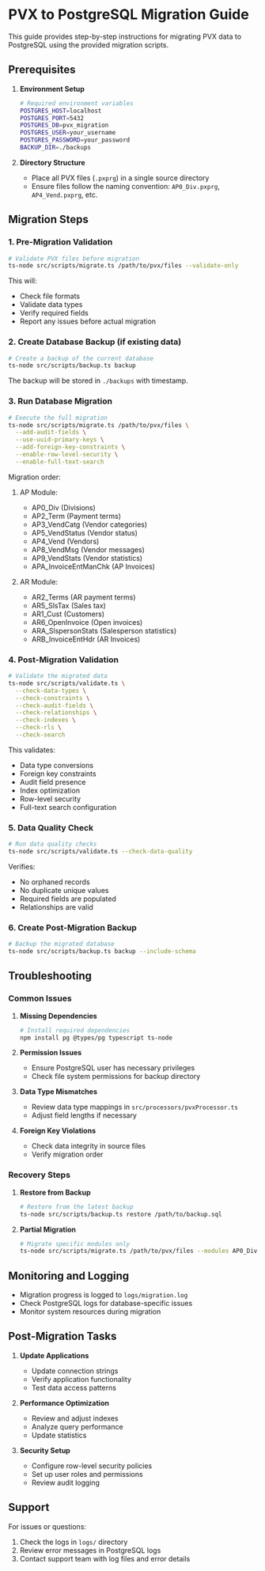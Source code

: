 # PVX to PostgreSQL Migration Guide

This guide provides step-by-step instructions for migrating PVX data to PostgreSQL using the provided migration scripts.

## Prerequisites

1. **Environment Setup**
   ```bash
   # Required environment variables
   POSTGRES_HOST=localhost
   POSTGRES_PORT=5432
   POSTGRES_DB=pvx_migration
   POSTGRES_USER=your_username
   POSTGRES_PASSWORD=your_password
   BACKUP_DIR=./backups
   ```

2. **Directory Structure**
   - Place all PVX files (`.pxprg`) in a single source directory
   - Ensure files follow the naming convention: `AP0_Div.pxprg`, `AP4_Vend.pxprg`, etc.

## Migration Steps

### 1. Pre-Migration Validation

```bash
# Validate PVX files before migration
ts-node src/scripts/migrate.ts /path/to/pvx/files --validate-only
```

This will:
- Check file formats
- Validate data types
- Verify required fields
- Report any issues before actual migration

### 2. Create Database Backup (if existing data)

```bash
# Create a backup of the current database
ts-node src/scripts/backup.ts backup
```

The backup will be stored in `./backups` with timestamp.

### 3. Run Database Migration

```bash
# Execute the full migration
ts-node src/scripts/migrate.ts /path/to/pvx/files \
  --add-audit-fields \
  --use-uuid-primary-keys \
  --add-foreign-key-constraints \
  --enable-row-level-security \
  --enable-full-text-search
```

Migration order:
1. AP Module:
   - AP0_Div (Divisions)
   - AP2_Term (Payment terms)
   - AP3_VendCatg (Vendor categories)
   - AP5_VendStatus (Vendor status)
   - AP4_Vend (Vendors)
   - AP8_VendMsg (Vendor messages)
   - AP9_VendStats (Vendor statistics)
   - APA_InvoiceEntManChk (AP Invoices)

2. AR Module:
   - AR2_Terms (AR payment terms)
   - AR5_SlsTax (Sales tax)
   - AR1_Cust (Customers)
   - AR6_OpenInvoice (Open invoices)
   - ARA_SlspersonStats (Salesperson statistics)
   - ARB_InvoiceEntHdr (AR Invoices)

### 4. Post-Migration Validation

```bash
# Validate the migrated data
ts-node src/scripts/validate.ts \
  --check-data-types \
  --check-constraints \
  --check-audit-fields \
  --check-relationships \
  --check-indexes \
  --check-rls \
  --check-search
```

This validates:
- Data type conversions
- Foreign key constraints
- Audit field presence
- Index optimization
- Row-level security
- Full-text search configuration

### 5. Data Quality Check

```bash
# Run data quality checks
ts-node src/scripts/validate.ts --check-data-quality
```

Verifies:
- No orphaned records
- No duplicate unique values
- Required fields are populated
- Relationships are valid

### 6. Create Post-Migration Backup

```bash
# Backup the migrated database
ts-node src/scripts/backup.ts backup --include-schema
```

## Troubleshooting

### Common Issues

1. **Missing Dependencies**
   ```bash
   # Install required dependencies
   npm install pg @types/pg typescript ts-node
   ```

2. **Permission Issues**
   - Ensure PostgreSQL user has necessary privileges
   - Check file system permissions for backup directory

3. **Data Type Mismatches**
   - Review data type mappings in `src/processors/pvxProcessor.ts`
   - Adjust field lengths if necessary

4. **Foreign Key Violations**
   - Check data integrity in source files
   - Verify migration order

### Recovery Steps

1. **Restore from Backup**
   ```bash
   # Restore from the latest backup
   ts-node src/scripts/backup.ts restore /path/to/backup.sql
   ```

2. **Partial Migration**
   ```bash
   # Migrate specific modules only
   ts-node src/scripts/migrate.ts /path/to/pvx/files --modules AP0_Div,AP4_Vend
   ```

## Monitoring and Logging

- Migration progress is logged to `logs/migration.log`
- Check PostgreSQL logs for database-specific issues
- Monitor system resources during migration

## Post-Migration Tasks

1. **Update Applications**
   - Update connection strings
   - Verify application functionality
   - Test data access patterns

2. **Performance Optimization**
   - Review and adjust indexes
   - Analyze query performance
   - Update statistics

3. **Security Setup**
   - Configure row-level security policies
   - Set up user roles and permissions
   - Review audit logging

## Support

For issues or questions:
1. Check the logs in `logs/` directory
2. Review error messages in PostgreSQL logs
3. Contact support team with log files and error details
